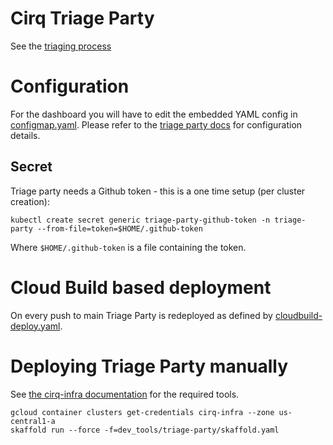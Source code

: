 # Cirq Triage Party

See the [triaging process](../../docs/dev/triage.md) 

# Configuration 

For the dashboard you will have to edit the embedded YAML config in [configmap.yaml](kubernetes/02_deployment/configmap.yaml).
Please refer to the [triage party docs](https://github.com/google/triage-party/blob/master/docs/config.md) for configuration details.

## Secret 

Triage party needs a Github token - this is a one time setup (per cluster creation): 

```
kubectl create secret generic triage-party-github-token -n triage-party --from-file=token=$HOME/.github-token
```   

Where `$HOME/.github-token` is a file containing the token.

# Cloud Build based deployment 

On every push to main Triage Party is redeployed as defined by [cloudbuild-deploy.yaml](cloudbuild-deploy.yaml). 

# Deploying Triage Party manually

See [the cirq-infra documentation](../cirq-infra/README.md) for the required tools.

```
gcloud container clusters get-credentials cirq-infra --zone us-central1-a
skaffold run --force -f=dev_tools/triage-party/skaffold.yaml
```


